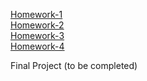[Homework-1](https://olena925.github.io/Homework-Genius/homework-1)<br>
[Homework-2](https://olena925.github.io/Homework-Genius/homework-2)<br>
[Homework-3](https://olena925.github.io/Homework-Genius/homework-3)<br>
[Homework-4](https://olena925.github.io/Homework-Genius/homework-4)<br>

Final Project (to be completed)
